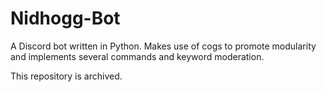 # Nidhogg-Bot

A Discord bot written in Python. Makes use of cogs to promote modularity and implements several commands and keyword moderation.

This repository is archived.
